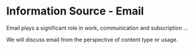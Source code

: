 # Information Source - Email

Email plays a significant role in work, communication and subscription ...

We will discuss email from the perspective of content type or usage.
